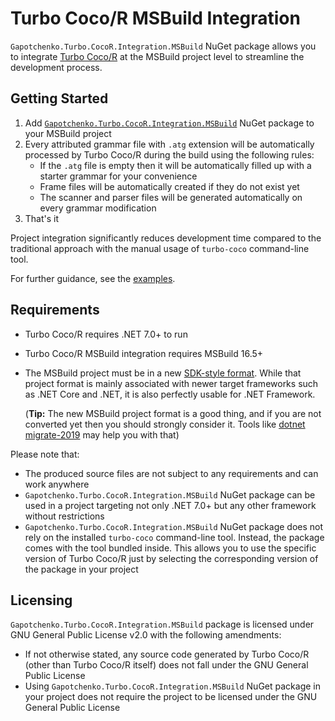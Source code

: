 ﻿# Turbo Coco/R MSBuild Integration

`Gapotchenko.Turbo.CocoR.Integration.MSBuild` NuGet package allows you to integrate [Turbo Coco/R](https://github.com/gapotchenko/Turbo-CocoR) at the MSBuild project level to streamline the development process.

## Getting Started

1. Add [`Gapotchenko.Turbo.CocoR.Integration.MSBuild`](https://www.nuget.org/packages/Gapotchenko.Turbo.CocoR.Integration.MSBuild) NuGet package to your MSBuild project
2. Every attributed grammar file with `.atg` extension will be automatically processed by Turbo Coco/R during the build using the following rules:
    - If the `.atg` file is empty then it will be automatically filled up with a starter grammar for your convenience
    - Frame files will be automatically created if they do not exist yet
    - The scanner and parser files will be generated automatically on every grammar modification
3. That's it

Project integration significantly reduces development time compared to the traditional approach with the manual usage of `turbo-coco` command-line tool.

For further guidance, see the [examples](https://github.com/gapotchenko/Turbo-CocoR/tree/main/Examples).

## Requirements

- Turbo Coco/R requires .NET 7.0+ to run
- Turbo Coco/R MSBuild integration requires MSBuild 16.5+
- The MSBuild project must be in a new [SDK-style format](https://learn.microsoft.com/en-us/dotnet/core/project-sdk/overview).
  While that project format is mainly associated with newer target frameworks such as .NET Core and .NET, it is also perfectly usable for .NET Framework.
  
  (**Tip:** The new MSBuild project format is a good thing, and if you are not converted yet then you should strongly consider it.
  Tools like [dotnet migrate-2019](https://github.com/hvanbakel/CsprojToVs2017) may help you with that)

Please note that:
- The produced source files are not subject to any requirements and can work anywhere
- `Gapotchenko.Turbo.CocoR.Integration.MSBuild` NuGet package can be used in a project targeting not only .NET 7.0+ but any other framework without restrictions
- `Gapotchenko.Turbo.CocoR.Integration.MSBuild` NuGet package does not rely on the installed `turbo-coco` command-line tool.
  Instead, the package comes with the tool bundled inside.
  This allows you to use the specific version of Turbo Coco/R just by selecting the corresponding version of the package in your project

## Licensing

`Gapotchenko.Turbo.CocoR.Integration.MSBuild` package is licensed under GNU General Public License v2.0 with the following amendments:

- If not otherwise stated, any source code generated by Turbo Coco/R (other than Turbo Coco/R itself) does not fall under the GNU General Public License
- Using `Gapotchenko.Turbo.CocoR.Integration.MSBuild` NuGet package in your project does not require the project to be licensed under the GNU General Public License
